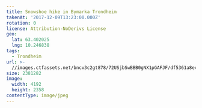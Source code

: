 ```yaml
---
title: Snowshoe hike in Bymarka Trondheim
takenAt: '2017-12-09T13:23:00.000Z'
rotation: 0
license: Attribution-NoDerivs License
geo:
  lat: 63.402025
  lng: 10.246838
tags:
  - Trondheim
url: >-
  //images.ctfassets.net/bncv3c2gt878/72USjbSwBBB0gNX1pGAFJF/df5361a8ecb9be8d069ab2c1416d7d1c/snowshoe-hike-in-bymarka-trondheim_27183697429_o
size: 2381282
image:
  width: 4192
  height: 2358
contentType: image/jpeg
---
```


